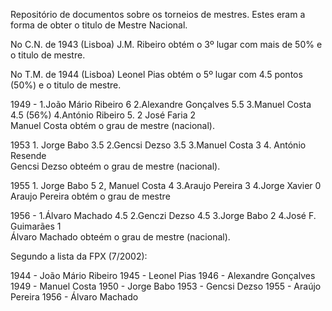 Repositório de documentos sobre os torneios de mestres.
Estes eram a forma de obter o titulo de Mestre Nacional.

No C.N. de 1943 (Lisboa) J.M. Ribeiro obtém o 3º lugar com mais de 50% e o titulo de mestre.

No T.M. de 1944 (Lisboa) Leonel Pias obtém o 5º lugar com 4.5 pontos (50%) e o titulo de mestre. 

1949 - 1.João Mário Ribeiro 6 2.Alexandre Gonçalves 5.5 3.Manuel Costa 4.5 (56%) 4.António Ribeiro 5. 2 José Faria 2\
Manuel Costa obtém o grau de mestre (nacional).

1953 1. Jorge Babo 3.5 2.Gencsi Dezso 3.5 3.Manuel Costa 3 4. António Resende\
Gencsi Dezso obteém o grau de mestre (nacional).

1955 1. Jorge Babo 5 2, Manuel Costa 4 3.Araujo Pereira 3 4.Jorge Xavier 0\
Araujo Pereira obtém o grau de mestre

1956 -  1.Álvaro Machado 4.5 2.Genczi Dezso 4.5 3.Jorge Babo 2 4.José F. Guimarães 1\
Álvaro Machado obteém o grau de mestre (nacional).

Segundo a lista da FPX (7/2002):

1944 - João Mário Ribeiro
1945 - Leonel Pias
1946 - Alexandre Gonçalves
1949 - Manuel Costa
1950 - Jorge Babo
1953 - Gencsi Dezso
1955 - Araújo Pereira
1956 - Álvaro Machado
